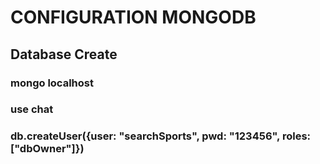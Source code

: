 # CONFIGURATION MONGODB

## Database Create

### mongo localhost
### use chat
### db.createUser({user: "searchSports", pwd: "123456", roles:["dbOwner"]})